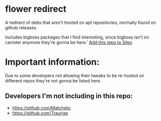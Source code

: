 # flower redirect
A redirect of debs that aren't hosted on apt repositories, normally found on github releases.

Includes bigboss packages that I find interesting, since bigboss isn't on canister anymore they're gonna be here.'
[Add this repo to Sileo](https://repos.slim.rocks/repo/?repoUrl=https://flowerible.github.io/proxy-repo&manager=sileo)

# Important information:
Due to some developers not allowing their tweaks to be re-hosted on different repos they're not gonna be listed here.

## Developers I'm not including in this repo:

- https://github.com/Matchstic
- https://github.com/Traurige
